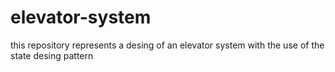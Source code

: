# elevator-system
this repository represents a desing of an elevator system with the use of the state desing pattern

